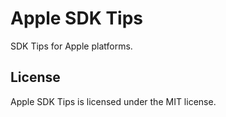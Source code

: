 # Apple SDK Tips
SDK Tips for Apple platforms.

## License
Apple SDK Tips is licensed under the MIT license.
